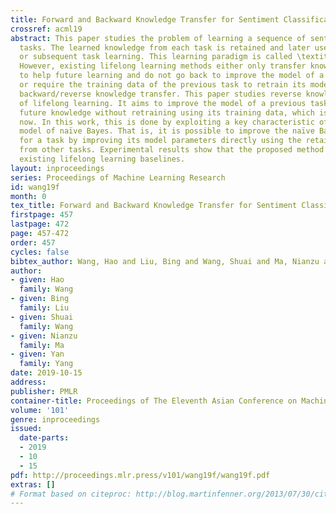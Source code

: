 ```yaml
---
title: Forward and Backward Knowledge Transfer for Sentiment Classification
crossref: acml19
abstract: This paper studies the problem of learning a sequence of sentiment classification
  tasks. The learned knowledge from each task is retained and later used to help future
  or subsequent task learning. This learning paradigm is called \textit{lifelong learning}.
  However, existing lifelong learning methods either only transfer knowledge forward
  to help future learning and do not go back to improve the model of a previous task
  or require the training data of the previous task to retrain its model to exploit
  backward/reverse knowledge transfer. This paper studies reverse knowledge transfer
  of lifelong learning. It aims to improve the model of a previous task by leveraging
  future knowledge without retraining using its training data, which is challenging
  now. In this work, this is done by exploiting a key characteristic of the generative
  model of naïve Bayes. That is, it is possible to improve the naïve Bayesian classifier
  for a task by improving its model parameters directly using the retained knowledge
  from other tasks. Experimental results show that the proposed method markedly outperforms
  existing lifelong learning baselines.
layout: inproceedings
series: Proceedings of Machine Learning Research
id: wang19f
month: 0
tex_title: Forward and Backward Knowledge Transfer for Sentiment Classification
firstpage: 457
lastpage: 472
page: 457-472
order: 457
cycles: false
bibtex_author: Wang, Hao and Liu, Bing and Wang, Shuai and Ma, Nianzu and Yang, Yan
author:
- given: Hao
  family: Wang
- given: Bing
  family: Liu
- given: Shuai
  family: Wang
- given: Nianzu
  family: Ma
- given: Yan
  family: Yang
date: 2019-10-15
address: 
publisher: PMLR
container-title: Proceedings of The Eleventh Asian Conference on Machine Learning
volume: '101'
genre: inproceedings
issued:
  date-parts:
  - 2019
  - 10
  - 15
pdf: http://proceedings.mlr.press/v101/wang19f/wang19f.pdf
extras: []
# Format based on citeproc: http://blog.martinfenner.org/2013/07/30/citeproc-yaml-for-bibliographies/
---
```

